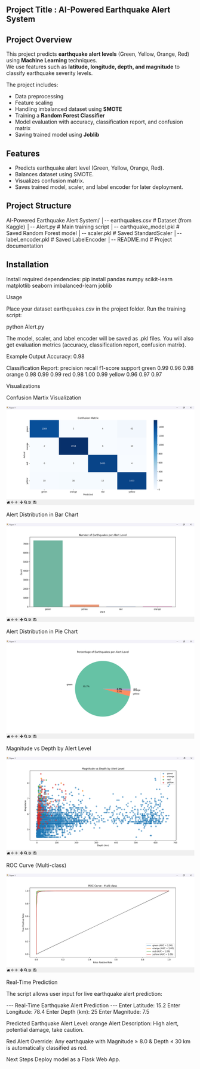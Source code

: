 ## Project Title : AI-Powered Earthquake Alert System

##  Project Overview
This project predicts **earthquake alert levels** (Green, Yellow, Orange, Red) using **Machine Learning** techniques.  
We use features such as **latitude, longitude, depth, and magnitude** to classify earthquake severity levels.  

The project includes:
- Data preprocessing  
- Feature scaling  
- Handling imbalanced dataset using **SMOTE**  
- Training a **Random Forest Classifier**  
- Model evaluation with accuracy, classification report, and confusion matrix  
- Saving trained model using **Joblib**  


##  Features
- Predicts earthquake alert level (Green, Yellow, Orange, Red).  
- Balances dataset using SMOTE.  
- Visualizes confusion matrix.  
- Saves trained model, scaler, and label encoder for later deployment.  


##  Project Structure
AI-Powered Earthquake Alert System/
│-- earthquakes.csv # Dataset (from Kaggle)
│-- Alert.py # Main training script
│-- earthquake_model.pkl # Saved Random Forest model
│-- scaler.pkl # Saved StandardScaler
│-- label_encoder.pkl # Saved LabelEncoder
│-- README.md # Project documentation


##  Installation
Install required dependencies:
pip install pandas numpy scikit-learn matplotlib seaborn imbalanced-learn joblib

Usage

Place your dataset earthquakes.csv in the project folder.
Run the training script:

python Alert.py

The model, scaler, and label encoder will be saved as .pkl files.
You will also get evaluation metrics (accuracy, classification report, confusion matrix).

Example Output
Accuracy: 0.98

Classification Report:
              precision    recall  f1-score   support
       green       0.99      0.96      0.98
      orange       0.98      0.99      0.99
         red       0.98      1.00      0.99
      yellow      0.96      0.97      0.97

Visualizations 

Confusion Martix Visualization

![alt text](<Screenshot 2025-08-28 184839.png>)

Alert Distribution in Bar Chart

![alt text](<Screenshot 2025-09-06 092951.png>)

Alert Distribution in Pie Chart

![alt text](<Screenshot 2025-09-06 093016.png>)

Magnitude vs Depth by Alert Level

![alt text](<Screenshot 2025-09-06 093042.png>)

ROC Curve (Multi-class)

![alt text](<Screenshot 2025-09-06 093105.png>)

Real-Time Prediction

The script allows user input for live earthquake alert prediction:

--- Real-Time Earthquake Alert Prediction ---
Enter Latitude: 15.2
Enter Longitude: 78.4
Enter Depth (km): 25
Enter Magnitude: 7.5

Predicted Earthquake Alert Level: orange
Alert Description: High alert, potential damage, take caution.

Red Alert Override: Any earthquake with Magnitude ≥ 8.0 & Depth ≤ 30 km is automatically classified as red.

Next Steps
Deploy model as a Flask Web App.

